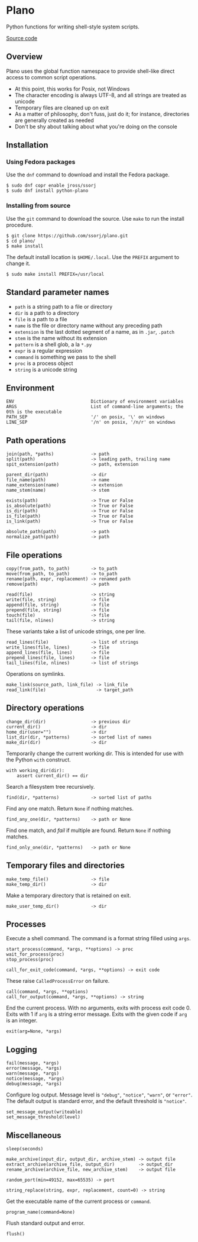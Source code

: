 # Plano

Python functions for writing shell-style system scripts.

[Source code](https://github.com/ssorj/plano)

## Overview

Plano uses the global function namespace to provide shell-like direct
access to common script operations.

 - At this point, this works for Posix, not Windows
 - The character encoding is always UTF-8, and all strings are treated
   as unicode
 - Temporary files are cleaned up on exit
 - As a matter of philosophy, don't fuss, just do it; for instance,
   directories are generally created as needed
 - Don't be shy about talking about what you're doing on the console

## Installation

### Using Fedora packages

Use the `dnf` command to download and install the Fedora package.

    $ sudo dnf copr enable jross/ssorj
    $ sudo dnf install python-plano

### Installing from source

Use the `git` command to download the source.  Use `make` to run the
install procedure.

    $ git clone https://github.com/ssorj/plano.git
    $ cd plano/
    $ make install

The default install location is `$HOME/.local`. Use the `PREFIX`
argument to change it.

    $ sudo make install PREFIX=/usr/local

## Standard parameter names

 - `path` is a string path to a file or directory
 - `dir` is a path to a directory
 - `file` is a path to a file
 - `name` is the file or directory name without any preceding path
 - `extension` is the last dotted segment of a name, as in `.jar`, `.patch`
 - `stem` is the name without its extension
 - `pattern` is a shell glob, a la `*.py`
 - `expr` is a regular expression
 - `command` is something we pass to the shell
 - `proc` is a process object
 - `string` is a unicode string

## Environment

    ENV                             Dictionary of environment variables
    ARGS                            List of command-line arguments; the 0th is the executable
    PATH_SEP                        '/' on posix, '\' on windows
    LINE_SEP                        '/n' on posix, '/n/r' on windows

## Path operations

    join(path, *paths)              -> path
    split(path)                     -> leading path, trailing name
    spit_extension(path)            -> path, extension

    parent_dir(path)                -> dir
    file_name(path)                 -> name
    name_extension(name)            -> extension
    name_stem(name)                 -> stem

    exists(path)                    -> True or False
    is_absolute(path)               -> True or False
    is_dir(path)                    -> True or False
    is_file(path)                   -> True or False
    is_link(path)                   -> True or False

    absolute_path(path)             -> path
    normalize_path(path)            -> path

## File operations

    copy(from_path, to_path)        -> to_path
    move(from_path, to_path)        -> to_path
    rename(path, expr, replacement) -> renamed path
    remove(path)                    -> path

    read(file)                      -> string
    write(file, string)             -> file
    append(file, string)            -> file
    prepend(file, string)           -> file
    touch(file)                     -> file
    tail(file, nlines)              -> string

These variants take a list of unicode strings, one per line.

    read_lines(file)                -> list of strings
    write_lines(file, lines)        -> file
    append_lines(file, lines)       -> file
    prepend_lines(file, lines)      -> file
    tail_lines(file, nlines)        -> list of strings

Operations on symlinks.

    make_link(source_path, link_file) -> link_file
    read_link(file)                   -> target_path

## Directory operations

    change_dir(dir)                 -> previous dir
    current_dir()                   -> dir
    home_dir(user="")               -> dir
    list_dir(dir, *patterns)        -> sorted list of names
    make_dir(dir)                   -> dir

Temporarily change the current working dir.  This is intended for use
with the Python `with` construct.

    with working_dir(dir):
        assert current_dir() == dir

Search a filesystem tree recursively.

    find(dir, *patterns)            -> sorted list of paths

Find any one match.  Return `None` if nothing matches.

    find_any_one(dir, *patterns)    -> path or None

Find one match, and *fail* if multiple are found.  Return `None` if
nothing matches.

    find_only_one(dir, *patterns)   -> path or None

## Temporary files and directories

    make_temp_file()                -> file
    make_temp_dir()                 -> dir

Make a temporary directory that is retained on exit.

    make_user_temp_dir()            -> dir

## Processes

Execute a shell command.  The command is a format string filled using
`args`.

    start_process(command, *args, **options) -> proc
    wait_for_process(proc)
    stop_process(proc)

    call_for_exit_code(command, *args, **options) -> exit code

These raise `CalledProcessError` on failure.

    call(command, *args, **options)
    call_for_output(command, *args, **options) -> string

End the current process.  With no arguments, exits with process exit
code 0.  Exits with 1 if `arg` is a string error message.  Exits with
the given code if `arg` is an integer.

    exit(arg=None, *args)

## Logging

    fail(message, *args)
    error(message, *args)
    warn(message, *args)
    notice(message, *args)
    debug(message, *args)

Configure log output.  Message level is `"debug"`, `"notice"`,
`"warn"`, or `"error"`.  The default output is standard error, and the
default threshold is `"notice"`.

    set_message_output(writeable)
    set_message_threshold(level)

## Miscellaneous

    sleep(seconds)

    make_archive(input_dir, output_dir, archive_stem) -> output file
    extract_archive(archive_file, output_dir)         -> output_dir
    rename_archive(archive_file, new_archive_stem)    -> output file

    random_port(min=49152, max=65535) -> port

    string_replace(string, expr, replacement, count=0) -> string

Get the executable name of the current process or `command`.

    program_name(command=None)

Flush standard output and error.

    flush()

